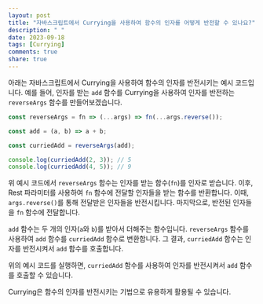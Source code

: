 ```yaml
---
layout: post
title: "자바스크립트에서 Currying을 사용하여 함수의 인자를 어떻게 반전할 수 있나요?"
description: " "
date: 2023-09-18
tags: [Currying]
comments: true
share: true
---
```


아래는 자바스크립트에서 Currying을 사용하여 함수의 인자를 반전시키는 예시 코드입니다. 예를 들어, 인자를 받는 `add` 함수를 Currying을 사용하여 인자를 반전하는 `reverseArgs` 함수를 만들어보겠습니다.

```javascript
const reverseArgs = fn => (...args) => fn(...args.reverse());

const add = (a, b) => a + b;

const curriedAdd = reverseArgs(add);

console.log(curriedAdd(2, 3)); // 5
console.log(curriedAdd(4, 5)); // 9
```

위 예시 코드에서 `reverseArgs` 함수는 인자를 받는 함수(`fn`)를 인자로 받습니다. 이후, Rest 파라미터를 사용하여 `fn` 함수에 전달할 인자들을 받는 함수를 반환합니다. 이때, `args.reverse()`를 통해 전달받은 인자들을 반전시킵니다. 마지막으로, 반전된 인자들을 `fn` 함수에 전달합니다.

`add` 함수는 두 개의 인자(`a`와 `b`)를 받아서 더해주는 함수입니다. `reverseArgs` 함수를 사용하여 `add` 함수를 `curriedAdd` 함수로 변환합니다. 그 결과, `curriedAdd` 함수는 인자를 반전시켜서 `add` 함수를 호출합니다.

위의 예시 코드를 실행하면, `curriedAdd` 함수를 사용하여 인자를 반전시켜서 `add` 함수를 호출할 수 있습니다. 

Currying은 함수의 인자를 반전시키는 기법으로 유용하게 활용될 수 있습니다.